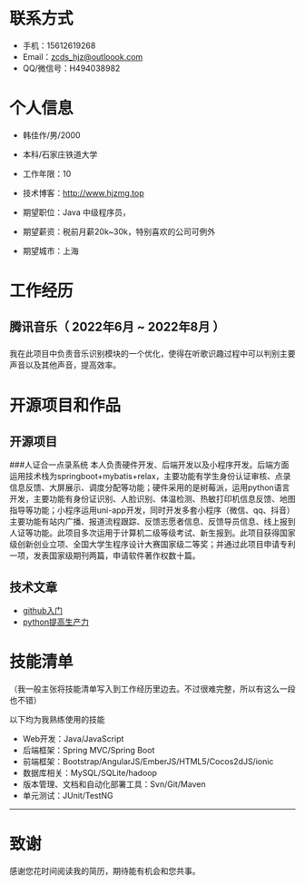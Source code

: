 
# 联系方式



- 手机：15612619268
- Email：zcds_hjz@outloook.com 
- QQ/微信号：H494038982

# 个人信息

 - 韩佳作/男/2000
 - 本科/石家庄铁道大学
 - 工作年限：10
 - 技术博客：http://www.hjzmg.top
 

 - 期望职位：Java 中级程序员，
 - 期望薪资：税前月薪20k~30k，特别喜欢的公司可例外
 - 期望城市：上海


# 工作经历

## 腾讯音乐（ 2022年6月 ~ 2022年8月 ）

### 
我在此项目中负责音乐识别模块的一个优化，使得在听歌识趣过程中可以判别主要声音以及其他声音，提高效率。


  

  
  
# 开源项目和作品

## 开源项目
###人证合一点录系统
本人负责硬件开发、后端开发以及小程序开发。后端方面运用技术栈为springboot+mybatis+relax，主要功能有学生身份认证审核、点录信息反馈、大屏展示、调度分配等功能；硬件采用的是树莓派，运用python语言开发，主要功能有身份证识别、人脸识别、体温检测、热敏打印机信息反馈、地图指导等功能；小程序运用uni-app开发，同时开发多套小程序（微信、qq、抖音）主要功能有站内广播、报道流程跟踪、反馈志愿者信息、反馈导员信息、线上报到人证等功能。此项目多次运用于计算机二级等级考试、新生报到。此项目获得国家级创新创业立项、全国大学生程序设计大赛国家级二等奖；并通过此项目申请专利一项，发表国家级期刊两篇，申请软件著作权数十篇。

## 技术文章

- [github入门](https://www.cnblogs.com/jz-no-bug/p/14907648.html) 
- [python提高生产力](https://www.cnblogs.com/jz-no-bug/p/14904994.html)




    
    
# 技能清单
（我一般主张将技能清单写入到工作经历里边去。不过很难完整，所以有这么一段也不错）

以下均为我熟练使用的技能

- Web开发：Java/JavaScript
- 后端框架：Spring MVC/Spring Boot
- 前端框架：Bootstrap/AngularJS/EmberJS/HTML5/Cocos2dJS/ionic
- 数据库相关：MySQL/SQLite/hadoop
- 版本管理、文档和自动化部署工具：Svn/Git/Maven
- 单元测试：JUnit/TestNG
      
---      
# 致谢
感谢您花时间阅读我的简历，期待能有机会和您共事。
      
